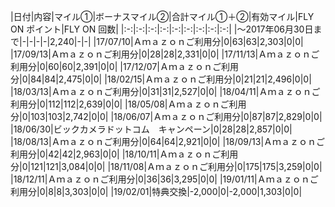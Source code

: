 |日付|内容|マイル①|ボーナスマイル②|合計マイル①＋②|有効マイル|FLY ON ポイント|FLY ON 回数|
|:-:|:-:|:-:|:-:|:-:|:-:|:-:|:-:|:-:|
|～2017年06月30日まで|-|-|-|-|2,240|-|-|
|17/07/10|Ａｍａｚｏｎご利用分|0|63|63|2,303|0|0|
|17/09/13|Ａｍａｚｏｎご利用分|0|28|28|2,331|0|0|
|17/11/13|Ａｍａｚｏｎご利用分|0|60|60|2,391|0|0|
|17/12/07|Ａｍａｚｏｎご利用分|0|84|84|2,475|0|0|
|18/02/15|Ａｍａｚｏｎご利用分|0|21|21|2,496|0|0|
|18/03/13|Ａｍａｚｏｎご利用分|0|31|31|2,527|0|0|
|18/04/11|Ａｍａｚｏｎご利用分|0|112|112|2,639|0|0|
|18/05/08|Ａｍａｚｏｎご利用分|0|103|103|2,742|0|0|
|18/06/07|Ａｍａｚｏｎご利用分|0|87|87|2,829|0|0|
|18/06/30|ビックカメラドットコム　キャンペーン|0|28|28|2,857|0|0|
|18/08/13|Ａｍａｚｏｎご利用分|0|64|64|2,921|0|0|
|18/09/13|Ａｍａｚｏｎご利用分|0|42|42|2,963|0|0|
|18/10/11|Ａｍａｚｏｎご利用分|0|121|121|3,084|0|0|
|18/11/08|Ａｍａｚｏｎご利用分|0|175|175|3,259|0|0|
|18/12/11|Ａｍａｚｏｎご利用分|0|36|36|3,295|0|0|
|19/01/11|Ａｍａｚｏｎご利用分|0|8|8|3,303|0|0|
|19/02/01|特典交換|-2,000|0|-2,000|1,303|0|0|
